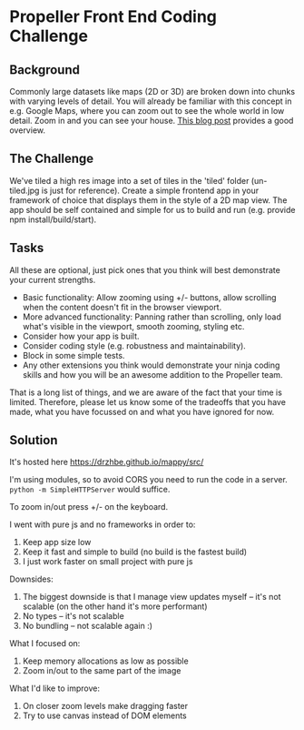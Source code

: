 Propeller Front End Coding Challenge
====================================

Background
----------

Commonly large datasets like maps (2D or 3D) are broken down into chunks with varying levels of detail.  You will already be familiar with this concept in e.g. Google Maps, where you can zoom out to see the whole world in low detail.  Zoom in and you can see your house.  [This blog post](https://www.mapbox.com/help/how-web-maps-work/) provides a good overview.

The Challenge
-------------

We've tiled a high res image into a set of tiles in the 'tiled' folder (un-tiled.jpg is just for reference).  Create a simple frontend app in your framework of choice that displays them in the style of a 2D map view.  The app should be self contained and simple for us to build and run (e.g. provide npm install/build/start).

Tasks
-----

All these are optional, just pick ones that you think will best demonstrate your current strengths.

* Basic functionality: Allow zooming using +/- buttons, allow scrolling when the content doesn't fit in the browser viewport.
* More advanced functionality: Panning rather than scrolling, only load what's visible in the viewport, smooth zooming, styling etc.
* Consider how your app is built.
* Consider coding style (e.g. robustness and maintainability).
* Block in some simple tests.
* Any other extensions you think would demonstrate your ninja coding skills and how you will be an awesome addition to the Propeller team.

That is a long list of things, and we are aware of the fact that your time is limited. Therefore, please let us know some of the tradeoffs that you have made, what you have focussed on and what you have ignored for now.

Solution
--------

It's hosted here https://drzhbe.github.io/mappy/src/

I'm using modules, so to avoid CORS you need to run the code in a server.
`python -m SimpleHTTPServer` would suffice.

To zoom in/out press +/- on the keyboard.

I went with pure js and no frameworks in order to:
1. Keep app size low
2. Keep it fast and simple to build (no build is the fastest build)
3. I just work faster on small project with pure js

Downsides:
1. The biggest downside is that I manage view updates myself – it's not scalable (on the other hand it's more performant)
2. No types – it's not scalable
3. No bundling – not scalable again :)

What I focused on:
1. Keep memory allocations as low as possible
2. Zoom in/out to the same part of the image

What I'd like to improve:
1. On closer zoom levels make dragging faster
2. Try to use canvas instead of DOM elements

